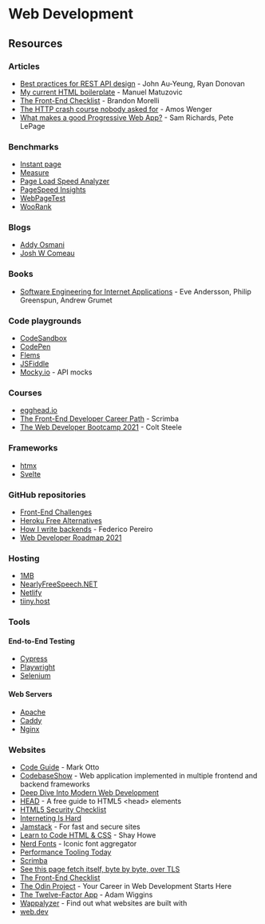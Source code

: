 # Web Development

## Resources

### Articles

* [Best practices for REST API design](https://stackoverflow.blog/2020/03/02/best-practices-for-rest-api-design/?utm\_source=hackernewsletter\&utm\_medium=email\&utm\_term=code) - John Au-Yeung, Ryan Donovan
* [My current HTML boilerplate](https://www.matuzo.at/blog/html-boilerplate/) - Manuel Matuzovic
* [The Front-End Checklist](https://codeburst.io/the-front-end-checklist-8b2292fdda44) - Brandon Morelli
* [The HTTP crash course nobody asked for](https://fasterthanli.me/articles/the-http-crash-course-nobody-asked-for) - Amos Wenger
* [What makes a good Progressive Web App?](https://web.dev/pwa-checklist/) - Sam Richards, Pete LePage

### Benchmarks

* [Instant page](https://instant.page/)
* [Measure](https://web.dev/measure/)
* [Page Load Speed Analyzer](https://www.internetmarketingninjas.com/tools/free-tools/pagespeed)
* [PageSpeed Insights](https://pagespeed.web.dev/)
* [WebPageTest](https://www.webpagetest.org/)
* [WooRank](https://www.woorank.com/)

### Blogs

* [Addy Osmani](https://addyosmani.com/blog/)
* [Josh W Comeau](https://www.joshwcomeau.com/)

### Books

* [Software Engineering for Internet Applications](http://philip.greenspun.com/seia/) - Eve Andersson, Philip Greenspun, Andrew Grumet

### Code playgrounds

* [CodeSandbox](https://codesandbox.io/)
* [CodePen](https://codepen.io/)
* [Flems](https://flems.io/)
* [JSFiddle](https://jsfiddle.net/)
* [Mocky.io](https://designer.mocky.io/) - API mocks

### Courses

* [egghead.io](https://egghead.io/)
* [The Front-End Developer Career Path](https://scrimba.com/learn/frontend) - Scrimba
* [The Web Developer Bootcamp 2021](https://www.udemy.com/course/the-web-developer-bootcamp/) - Colt Steele

### Frameworks

* [htmx](https://htmx.org/)
* [Svelte](https://svelte.dev/)

### GitHub repositories

* [Front-End Challenges](https://github.com/felipefialho/frontend-challenges)
* [Heroku Free Alternatives](https://github.com/Engagespot/heroku-free-alternatives)
* [How I write backends](https://github.com/fpereiro/backendlore) - Federico Pereiro
* [Web Developer Roadmap 2021](https://github.com/kamranahmedse/developer-roadmap)

### Hosting

* [1MB](https://1mb.co)
* [NearlyFreeSpeech.NET](https://www.nearlyfreespeech.net/)
* [Netlify](https://www.netlify.com/)
* [tiiny.host](https://tiiny.host/)

### Tools

#### End-to-End Testing

* [Cypress](https://www.cypress.io/)
* [Playwright](https://playwright.dev/)
* [Selenium](https://www.selenium.dev/)

#### Web Servers

* [Apache](https://httpd.apache.org/)
* [Caddy](https://caddyserver.com/)
* [Nginx](https://www.nginx.com/)

### Websites

* [Code Guide](https://codeguide.co/) - Mark Otto
* [CodebaseShow](https://codebase.show/) - Web application implemented in multiple frontend and backend frameworks
* [Deep Dive Into Modern Web Development](https://fullstackopen.com/en/)
* [HEAD](https://htmlhead.dev/) - A free guide to HTML5 \<head> elements
* [HTML5 Security Checklist](https://html5sec.org/)
* [Interneting Is Hard](https://internetingishard.netlify.app/)
* [Jamstack](https://jamstack.org/) - For fast and secure sites
* [Learn to Code HTML & CSS](https://learn.shayhowe.com/) - Shay Howe
* [Nerd Fonts](https://www.nerdfonts.com/) - Iconic font aggregator
* [Performance Tooling Today](https://www.perf-tooling.today/)
* [Scrimba](https://scrimba.com/allcourses?price=free)
* [See this page fetch itself, byte by byte, over TLS](https://subtls.pages.dev/)
* [The Front-End Checklist](https://frontendchecklist.io/)
* [The Odin Project](https://www.theodinproject.com/) - Your Career in Web Development Starts Here
* [The Twelve-Factor App](https://12factor.net/) - Adam Wiggins
* [Wappalyzer](https://www.wappalyzer.com/) - Find out what websites are built with
* [web.dev](https://web.dev/)
